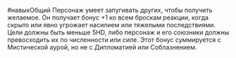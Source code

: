 #навыкОбщий
Персонаж умеет запугивать других, чтобы получить желаемое. Он получает бонус +1 ко всем броскам реакции, когда скрыто или явно угрожает насилием или тяжелыми последствиями. Цели должны быть меньше 5HD, либо персонаж и его союзники должны превосходить их по численности или силе. Этот бонус суммируется с Мистической аурой, но не с Дипломатией или Соблазнением.
